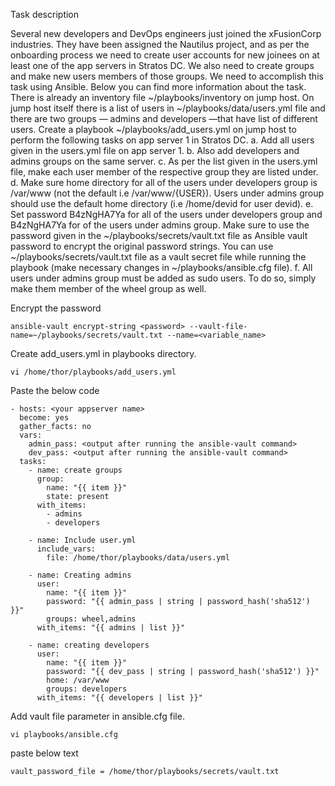 Task description

Several new developers and DevOps engineers just joined the xFusionCorp industries. They have been assigned the Nautilus project, and as per the onboarding process we need to create user accounts for new joinees on at least one of the app servers in Stratos DC. We also need to create groups and make new users members of those groups. We need to accomplish this task using Ansible. Below you can find more information about the task.
There is already an inventory file ~/playbooks/inventory on jump host.
On jump host itself there is a list of users in ~/playbooks/data/users.yml file and there are two groups — admins and developers —that have list of different users. Create a playbook ~/playbooks/add_users.yml on jump host to perform the following tasks on app server 1 in Stratos DC.
a. Add all users given in the users.yml file on app server 1.
b. Also add developers and admins groups on the same server.
c. As per the list given in the users.yml file, make each user member of the respective group they are listed under.
d. Make sure home directory for all of the users under developers group is /var/www (not the default i.e /var/www/{USER}). Users under admins group should use the default home directory (i.e /home/devid for user devid).
e. Set password B4zNgHA7Ya for all of the users under developers group and B4zNgHA7Ya for of the users under admins group. Make sure to use the password given in the ~/playbooks/secrets/vault.txt file as Ansible vault password to encrypt the original password strings. You can use ~/playbooks/secrets/vault.txt file as a vault secret file while running the playbook (make necessary changes in ~/playbooks/ansible.cfg file).
f. All users under admins group must be added as sudo users. To do so, simply make them member of the wheel group as well.

Encrypt the password

```ansible-vault encrypt-string <password> --vault-file-name=~/playbooks/secrets/vault.txt --name=<variable_name>```

Create add_users.yml in playbooks directory.

```vi /home/thor/playbooks/add_users.yml```

Paste the below code
```---
- hosts: <your appserver name>
  become: yes
  gather_facts: no
  vars:
    admin_pass: <output after running the ansible-vault command>
    dev_pass: <output after running the ansible-vault command>
  tasks:
    - name: create groups
      group:
        name: "{{ item }}"
        state: present
      with_items:
        - admins
        - developers

    - name: Include user.yml
      include_vars:
        file: /home/thor/playbooks/data/users.yml

    - name: Creating admins
      user:
        name: "{{ item }}"
        password: "{{ admin_pass | string | password_hash('sha512') }}"
        groups: wheel,admins
      with_items: "{{ admins | list }}"

    - name: creating developers
      user:
        name: "{{ item }}"
        password: "{{ dev_pass | string | password_hash('sha512') }}"
        home: /var/www
        groups: developers
      with_items: "{{ developers | list }}"
```

Add vault file parameter in ansible.cfg file.

```vi playbooks/ansible.cfg```

paste below text

```vault_password_file = /home/thor/playbooks/secrets/vault.txt```
    
